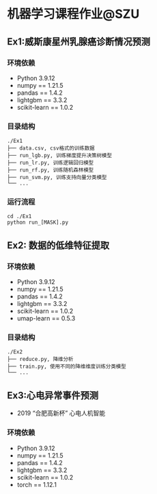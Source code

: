 # 机器学习课程作业@SZU
## Ex1:威斯康星州乳腺癌诊断情况预测
### 环境依赖
- Python 3.9.12
- numpy == 1.21.5
- pandas == 1.4.2
- lightgbm == 3.3.2
- scikit-learn == 1.0.2
### 目录结构
```
./Ex1
├── data.csv, csv格式的训练数据
├── run_lgb.py, 训练梯度提升决策树模型
├── run_lr.py, 训练逻辑回归模型
├── run_rf.py, 训练随机森林模型
├── run_svm.py, 训练支持向量分类模型
└── ...
```
### 运行流程
```
cd ./Ex1
python run_[MASK].py
```

## Ex2: 数据的低维特征提取
### 环境依赖
- Python 3.9.12
- numpy == 1.21.5
- pandas == 1.4.2
- lightgbm == 3.3.2
- scikit-learn == 1.0.2
- umap-learn == 0.5.3
### 目录结构
```
./Ex2
├── reduce.py, 降维分析
├── train.py, 使用不同的降维维度训练分类模型
└── ...
```

## Ex3:心电异常事件预测
- 2019 “合肥高新杯” 心电人机智能
### 环境依赖
- Python 3.9.12
- numpy == 1.21.5
- pandas == 1.4.2
- lightgbm == 3.3.2
- scikit-learn == 1.0.2
- torch == 1.12.1
